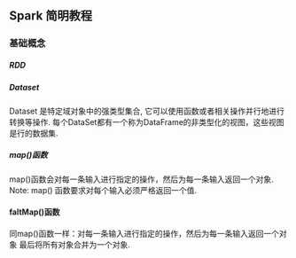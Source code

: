 ## Spark 简明教程

### 基础概念

##### RDD


##### Dataset

Dataset 是特定域对象中的强类型集合, 它可以使用函数或者相关操作并行地进行转换等操作. 每个DataSet都有一个称为DataFrame的非类型化的视图，这些视图是行的数据集.

##### map()函数

map()函数会对每一条输入进行指定的操作，然后为每一条输入返回一个对象.
Note: map() 函数要求对每个输入必须严格返回一个值.

#### faltMap()函数

同map()函数一样：对每一条输入进行指定的操作，然后为每一条输入返回一个对象
最后将所有对象合并为一个对象.